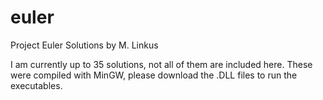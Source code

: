 euler
=====

Project Euler Solutions by M. Linkus

I am currently up to 35 solutions, not all of them are included here.
These were compiled with MinGW, please download the .DLL files to run the executables.